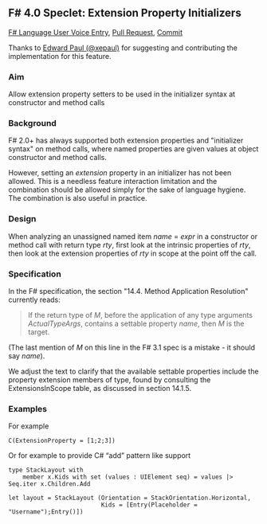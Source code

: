 

## F# 4.0 Speclet: Extension Property Initializers

[F# Language User Voice Entry](http://fslang.uservoice.com/forums/245727-f-language/suggestions/6200089-allow-extension-properties-setters-in-initializers), [Pull Request](https://github.com/dotnet/fsharp/pull/17), [Commit](https://github.com/dotnet/fsharp/commit/d9348ec64eec7b6b9907cca8deb6d02c6cdb9af9)

Thanks to [Edward Paul (@xepaul)](https://github.com/dotnet/fsharp/commits/fsharp4?author=xepaul) for suggesting and contributing the implementation for this feature.

### Aim

Allow extension property setters to be used in the initializer syntax at constructor and method calls

### Background

F# 2.0+ has always supported both extension properties and "initializer syntax" on method calls, where 
named properties are given values at object constructor and method calls.

However, setting an _extension_ property in an initializer has not been allowed.  This is a needless feature interaction limitation
and the combination should be allowed simply for the sake of language hygiene.  The combination is also useful in practice.

 
### Design

When analyzing an unassigned named item _name_ = _expr_ in a constructor or method call with return type _rty_,
first look at the intrinsic properties of _rty_, then look at the extension properties of _rty_ in scope at the
point off the call.


### Specification

In the F# specification, the section "14.4. Method Application Resolution" currently reads:

> If the return type of _M_, before the application of any type arguments _ActualTypeArgs_, contains a settable property _name_, then _M_ is the target.

(The last mention of _M_ on this line in the F# 3.1 spec is a mistake - it should say _name_).

We adjust the text to clarify that the available settable properties include
the property extension members of type, found by consulting the ExtensionsInScope table, as discussed in section 14.1.5.

### Examples

For example 

    C(ExtensionProperty = [1;2;3]) 

Or for example to provide C# “add” pattern like support 

    type StackLayout with 
        member x.Kids with set (values : UIElement seq) = values |> Seq.iter x.Children.Add 

    let layout = StackLayout (Orientation = StackOrientation.Horizontal, 
                              Kids = [Entry(Placeholder = "Username");Entry()]) 

